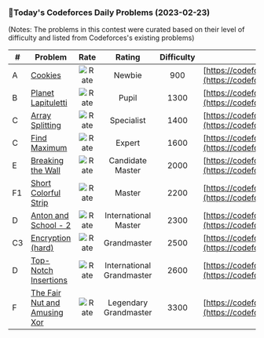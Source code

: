 ### 🌟Today's Codeforces Daily Problems (2023-02-23)
(Notes: The problems in this contest were curated based on their level of difficulty and listed from Codeforces's existing problems)

| # | Problem | Rate| Rating | Difficulty | Contest |
|---| ----- | :--------: | :----------: | :----------: | ---------- |
|A|[Cookies](https://codeforces.com/contest/129/problem/A)|![Rate](https://img.shields.io/badge/Newbie-900-lightgrey)|Newbie|900|[https://codeforces.com/contest/129](https://codeforces.com/contest/129)|
|B|[Planet Lapituletti](https://codeforces.com/contest/1493/problem/B)|![Rate](https://img.shields.io/badge/Pupil-1300-brightgreen)|Pupil|1300|[https://codeforces.com/contest/1493](https://codeforces.com/contest/1493)|
|C|[Array Splitting](https://codeforces.com/contest/1197/problem/C)|![Rate](https://img.shields.io/badge/Specialist-1400-9cf)|Specialist|1400|[https://codeforces.com/contest/1197](https://codeforces.com/contest/1197)|
|C|[Find Maximum](https://codeforces.com/contest/353/problem/C)|![Rate](https://img.shields.io/badge/Expert-1600-blue)|Expert|1600|[https://codeforces.com/contest/353](https://codeforces.com/contest/353)|
|E|[Breaking the Wall](https://codeforces.com/contest/1674/problem/E)|![Rate](https://img.shields.io/badge/Candidate%20Master-2000-blueviolet)|Candidate Master|2000|[https://codeforces.com/contest/1674](https://codeforces.com/contest/1674)|
|F1|[Short Colorful Strip](https://codeforces.com/contest/1178/problem/F1)|![Rate](https://img.shields.io/badge/Master-2200-orange)|Master|2200|[https://codeforces.com/contest/1178](https://codeforces.com/contest/1178)|
|D|[Anton and School - 2](https://codeforces.com/contest/785/problem/D)|![Rate](https://img.shields.io/badge/International%20Master-2300-orange)|International Master|2300|[https://codeforces.com/contest/785](https://codeforces.com/contest/785)|
|C3|[Encryption (hard)](https://codeforces.com/contest/958/problem/C3)|![Rate](https://img.shields.io/badge/Grandmaster-2500-red)|Grandmaster|2500|[https://codeforces.com/contest/958](https://codeforces.com/contest/958)|
|D|[Top-Notch Insertions](https://codeforces.com/contest/1558/problem/D)|![Rate](https://img.shields.io/badge/International%20Grandmaster-2600-red)|International Grandmaster|2600|[https://codeforces.com/contest/1558](https://codeforces.com/contest/1558)|
|F|[The Fair Nut and Amusing Xor](https://codeforces.com/contest/1083/problem/F)|![Rate](https://img.shields.io/badge/Legendary%20Grandmaster-3300-red)|Legendary Grandmaster|3300|[https://codeforces.com/contest/1083](https://codeforces.com/contest/1083)|
